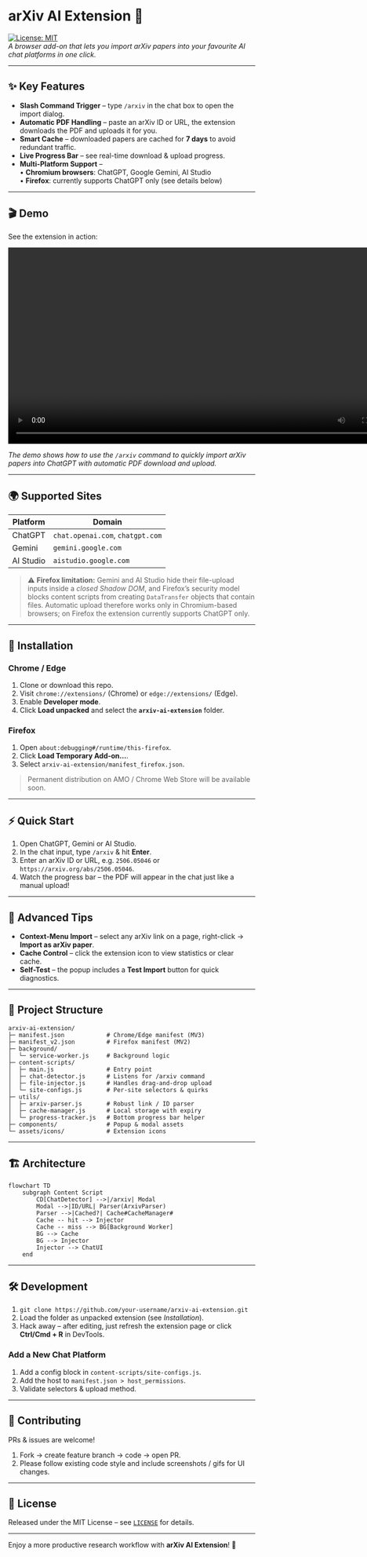# arXiv AI Extension&nbsp;🚀  

[![License: MIT](https://img.shields.io/badge/License-MIT-green.svg)](LICENSE)  
*A browser add-on that lets you import arXiv papers into your favourite AI chat platforms in one click.*

---

## ✨ Key Features
- **Slash Command Trigger** – type `/arxiv` in the chat box to open the import dialog.  
- **Automatic PDF Handling** – paste an arXiv ID or URL, the extension downloads the PDF and uploads it for you.  
- **Smart Cache** – downloaded papers are cached for **7 days** to avoid redundant traffic.  
- **Live Progress Bar** – see real-time download & upload progress.  
- **Multi-Platform Support** –  
  • **Chromium browsers**: ChatGPT, Google Gemini, AI Studio  
  • **Firefox**: currently supports ChatGPT only (see details below)

---

## 🎬 Demo

See the extension in action:

<video width="800" controls>
  <source src="demo.mp4" type="video/mp4">
  Your browser does not support the video tag.
</video>

*The demo shows how to use the `/arxiv` command to quickly import arXiv papers into ChatGPT with automatic PDF download and upload.*

---

## 🌍 Supported Sites
| Platform | Domain |
|----------|--------|
| ChatGPT  | `chat.openai.com`, `chatgpt.com` |
| Gemini   | `gemini.google.com` |
| AI Studio| `aistudio.google.com` |

> ⚠️ **Firefox limitation:** Gemini and AI Studio hide their file-upload inputs inside a *closed Shadow DOM*, and Firefox’s security model blocks content scripts from creating `DataTransfer` objects that contain files. Automatic upload therefore works only in Chromium-based browsers; on Firefox the extension currently supports ChatGPT only.

---

## 🔧 Installation

### Chrome / Edge
1. Clone or download this repo.  
2. Visit `chrome://extensions/` (Chrome) or `edge://extensions/` (Edge).  
3. Enable **Developer mode**.  
4. Click **Load unpacked** and select the **`arxiv-ai-extension`** folder.  

### Firefox
1. Open `about:debugging#/runtime/this-firefox`.  
2. Click **Load Temporary Add-on…**.  
3. Select `arxiv-ai-extension/manifest_firefox.json`.  

> Permanent distribution on AMO / Chrome Web Store will be available soon.

---

## ⚡ Quick Start
1. Open ChatGPT, Gemini or AI Studio.  
2. In the chat input, type `/arxiv` & hit **Enter**.  
3. Enter an arXiv ID or URL, e.g. `2506.05046` or `https://arxiv.org/abs/2506.05046`.  
4. Watch the progress bar – the PDF will appear in the chat just like a manual upload!  

---

## 🎯 Advanced Tips
- **Context-Menu Import** – select any arXiv link on a page, right-click → **Import as arXiv paper**.  
- **Cache Control** – click the extension icon to view statistics or clear cache.  
- **Self-Test** – the popup includes a **Test Import** button for quick diagnostics.  

---

## 📁 Project Structure
```text
arxiv-ai-extension/
├─ manifest.json            # Chrome/Edge manifest (MV3)
├─ manifest_v2.json         # Firefox manifest (MV2)
├─ background/
│  └─ service-worker.js     # Background logic
├─ content-scripts/
│  ├─ main.js               # Entry point
│  ├─ chat-detector.js      # Listens for /arxiv command
│  ├─ file-injector.js      # Handles drag-and-drop upload
│  └─ site-configs.js       # Per-site selectors & quirks
├─ utils/
│  ├─ arxiv-parser.js       # Robust link / ID parser
│  ├─ cache-manager.js      # Local storage with expiry
│  └─ progress-tracker.js   # Bottom progress bar helper
├─ components/              # Popup & modal assets
└─ assets/icons/            # Extension icons
```

---

## 🏗️ Architecture
```mermaid
flowchart TD
    subgraph Content Script
        CD[ChatDetector] -->|/arxiv| Modal
        Modal -->|ID/URL| Parser(ArxivParser)
        Parser -->|Cached?| Cache#CacheManager#
        Cache -- hit --> Injector
        Cache -- miss --> BG[Background Worker]
        BG --> Cache
        BG --> Injector
        Injector --> ChatUI
    end
```

---

## 🛠️ Development
1. `git clone https://github.com/your-username/arxiv-ai-extension.git`  
2. Load the folder as unpacked extension (see *Installation*).  
3. Hack away – after editing, just refresh the extension page or click **Ctrl/Cmd + R** in DevTools.  

### Add a New Chat Platform
1. Add a config block in `content-scripts/site-configs.js`.  
2. Add the host to `manifest.json > host_permissions`.  
3. Validate selectors & upload method.

---

## 🤝 Contributing
PRs & issues are welcome!  
1. Fork → create feature branch → code → open PR.  
2. Please follow existing code style and include screenshots / gifs for UI changes.

---

## 📜 License
Released under the MIT License – see [`LICENSE`](LICENSE) for details.

---

Enjoy a more productive research workflow with **arXiv AI Extension**! 🌟

